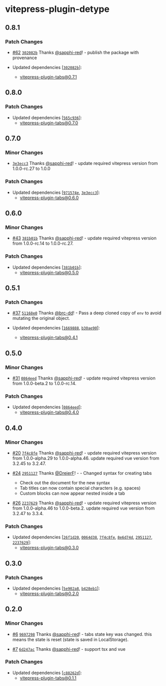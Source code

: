 # vitepress-plugin-detype

## 0.8.1

### Patch Changes

- [#62](https://github.com/sapphi-red/vitepress-plugins/pull/62) [`302082b`](https://github.com/sapphi-red/vitepress-plugins/commit/302082b15113ec7ac2f470e0ac8566cc9ef4d6a0) Thanks [@sapphi-red](https://github.com/sapphi-red)! - publish the package with provenance

- Updated dependencies [[`302082b`](https://github.com/sapphi-red/vitepress-plugins/commit/302082b15113ec7ac2f470e0ac8566cc9ef4d6a0)]:
  - vitepress-plugin-tabs@0.7.1

## 0.8.0

### Patch Changes

- Updated dependencies [[`565c936`](https://github.com/sapphi-red/vitepress-plugins/commit/565c9367221da5e738207f3980357c3067f68f21)]:
  - vitepress-plugin-tabs@0.7.0

## 0.7.0

### Minor Changes

- [`3e3ecc3`](https://github.com/sapphi-red/vitepress-plugins/commit/3e3ecc306fd72d2f3640cc741a0abd9ca59e4ffd) Thanks [@sapphi-red](https://github.com/sapphi-red)! - update required vitepress version from 1.0.0-rc.27 to 1.0.0

### Patch Changes

- Updated dependencies [[`971574e`](https://github.com/sapphi-red/vitepress-plugins/commit/971574e5e63ab7838255a7f2ca224a7f09236e6f), [`3e3ecc3`](https://github.com/sapphi-red/vitepress-plugins/commit/3e3ecc306fd72d2f3640cc741a0abd9ca59e4ffd)]:
  - vitepress-plugin-tabs@0.6.0

## 0.6.0

### Minor Changes

- [#43](https://github.com/sapphi-red/vitepress-plugins/pull/43) [`381b01b`](https://github.com/sapphi-red/vitepress-plugins/commit/381b01bc4f4277bb14a26ea6d07ba94325d0b477) Thanks [@sapphi-red](https://github.com/sapphi-red)! - update required vitepress version from 1.0.0-rc.14 to 1.0.0-rc.27.

### Patch Changes

- Updated dependencies [[`381b01b`](https://github.com/sapphi-red/vitepress-plugins/commit/381b01bc4f4277bb14a26ea6d07ba94325d0b477)]:
  - vitepress-plugin-tabs@0.5.0

## 0.5.1

### Patch Changes

- [#37](https://github.com/sapphi-red/vitepress-plugins/pull/37) [`51168e0`](https://github.com/sapphi-red/vitepress-plugins/commit/51168e0269f4f296644bb36508723bbd9c8259b5) Thanks [@brc-dd](https://github.com/brc-dd)! - Pass a deep cloned copy of `env` to avoid mutating the original object.

- Updated dependencies [[`1669888`](https://github.com/sapphi-red/vitepress-plugins/commit/166988814c77e6e2b982bd40d848dfae4f5f0f32), [`b30ae90`](https://github.com/sapphi-red/vitepress-plugins/commit/b30ae9011a83cc76248c29ff2154240a4db43a5b)]:
  - vitepress-plugin-tabs@0.4.1

## 0.5.0

### Minor Changes

- [#31](https://github.com/sapphi-red/vitepress-plugins/pull/31) [`0864eed`](https://github.com/sapphi-red/vitepress-plugins/commit/0864eed9f406374f16fef159513ec0b1760d8460) Thanks [@sapphi-red](https://github.com/sapphi-red)! - update required vitepress version from 1.0.0-beta.2 to 1.0.0-rc.14.

### Patch Changes

- Updated dependencies [[`0864eed`](https://github.com/sapphi-red/vitepress-plugins/commit/0864eed9f406374f16fef159513ec0b1760d8460)]:
  - vitepress-plugin-tabs@0.4.0

## 0.4.0

### Minor Changes

- [#20](https://github.com/sapphi-red/vitepress-plugins/pull/20) [`7f4c8fe`](https://github.com/sapphi-red/vitepress-plugins/commit/7f4c8fe683650f6e8b82addc92c187fe07801fd4) Thanks [@sapphi-red](https://github.com/sapphi-red)! - update required vitepress version from 1.0.0-alpha.29 to 1.0.0-alpha.46. update required vue version from 3.2.45 to 3.2.47.

- [#24](https://github.com/sapphi-red/vitepress-plugins/pull/24) [`2951127`](https://github.com/sapphi-red/vitepress-plugins/commit/2951127dd0d4ade93d3d684bc26838f58b9068b8) Thanks [@DreierF](https://github.com/DreierF)! - - Changed syntax for creating tabs
  - Check out the document for the new syntax
  - Tab titles can now contain special characters (e.g. spaces)
  - Custom blocks can now appear nested inside a tab

- [#26](https://github.com/sapphi-red/vitepress-plugins/pull/26) [`2237629`](https://github.com/sapphi-red/vitepress-plugins/commit/2237629bf48a9013dc9d7fed508819af959188c4) Thanks [@sapphi-red](https://github.com/sapphi-red)! - update required vitepress version from 1.0.0-alpha.46 to 1.0.0-beta.2. update required vue version from 3.2.47 to 3.3.4.

### Patch Changes

- Updated dependencies [[`26f1d20`](https://github.com/sapphi-red/vitepress-plugins/commit/26f1d20301ccaee0b11ed5c87e8c06f7bf1d6901), [`0064d38`](https://github.com/sapphi-red/vitepress-plugins/commit/0064d386289bc07a5893240eae9e45b4c2d898d5), [`7f4c8fe`](https://github.com/sapphi-red/vitepress-plugins/commit/7f4c8fe683650f6e8b82addc92c187fe07801fd4), [`8e6d74d`](https://github.com/sapphi-red/vitepress-plugins/commit/8e6d74d1fd466476ae29efbfee737d43bba4c39b), [`2951127`](https://github.com/sapphi-red/vitepress-plugins/commit/2951127dd0d4ade93d3d684bc26838f58b9068b8), [`2237629`](https://github.com/sapphi-red/vitepress-plugins/commit/2237629bf48a9013dc9d7fed508819af959188c4)]:
  - vitepress-plugin-tabs@0.3.0

## 0.3.0

### Patch Changes

- Updated dependencies [[`5e902a8`](https://github.com/sapphi-red/vitepress-plugins/commit/5e902a8fba33c7cb8db2b6e079d9d89ebaab9943), [`b428eb1`](https://github.com/sapphi-red/vitepress-plugins/commit/b428eb159b1b80ab64f3421a16c8219c00c5e5b9)]:
  - vitepress-plugin-tabs@0.2.0

## 0.2.0

### Minor Changes

- [#6](https://github.com/sapphi-red/vitepress-plugins/pull/6) [`9697298`](https://github.com/sapphi-red/vitepress-plugins/commit/96972984dac4915d84133328fa5b9b37e2851f44) Thanks [@sapphi-red](https://github.com/sapphi-red)! - tabs state key was changed. this means the state is reset (state is saved in LocalStorage).

- [#7](https://github.com/sapphi-red/vitepress-plugins/pull/7) [`6d247ac`](https://github.com/sapphi-red/vitepress-plugins/commit/6d247ac0c477e42d003b189bf8d220f76236435e) Thanks [@sapphi-red](https://github.com/sapphi-red)! - support tsx and vue

### Patch Changes

- Updated dependencies [[`c88262d`](https://github.com/sapphi-red/vitepress-plugins/commit/c88262d835f5a77fdcd978492ee88df5f5557268)]:
  - vitepress-plugin-tabs@0.1.1

